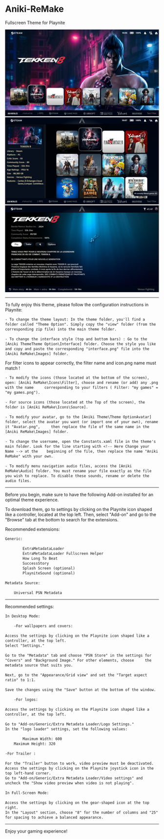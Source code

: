 # Aniki-ReMake
Fullscreen Theme for Playnite

![screenshot01](screenshot01.png)
![screenshot02](screenshot02.png)
![screenshot03](screenshot03.png)
__________________________________________________________________________

To fully enjoy this theme, please follow the configuration instructions in Playnite:

	- To change the theme layout: In the theme folder, you'll find a folder called "Theme Option". Simply copy the "view" folder (from the corresponding zip file) into the main theme folder.

	- To change the interface style (top and bottom bars) : Go to the [Aniki ThemeTheme Option\Interface] folder. Choose the style you like and copy and paste the corresponding "interface.png" file into the [Aniki ReMake\Images] folder.

For filter icons to appear correctly, the filter name and icon.png name must match !

	- To modify the icons (those located at the bottom of the screen), open: [Aniki ReMake\Icons\Filter], choose and rename (or add) any .png with the name 	corresponding to your filters ( Filter: "my games" = "my games.png"). 

	- For source icons (those located at the Top of the screen), the folder is [Aniki ReMake\Icons\Source].

	- To modify your avatar, go to the [Aniki Theme\Theme OptionAvatar] folder, select the avatar you want (or import one of your own), rename it "Avatar.png", 	then replace the file of the same name in the [Aniki ReMake\Images] folder. 

	- To change the username, open the Constants.xaml file in the theme's main folder. Look for the line starting with <!-- Here Change your Name --> at the 	beginning of the file, then replace the name "Aniki ReMake" with your own.

	- To modify menu navigation audio files, access the [Aniki ReMake\Audio] folder. You must rename your file exactly as the file you wish to replace. To disable these sounds, rename or delete the audio files.

___________________________________________________________________________

Before you begin, make sure to have the following Add-on installed for an optimal theme experience.

To download them, go to settings by clicking on the Playnite icon shaped like a controller, located at the top left. Then, select "Add-on" and go to the "Browse" tab at the bottom to search for the extensions.


Recommended extensions:

	Generic:

    		ExtraMetadataLoader
    		ExtraMetadataLoader Fullscreen Helper
    		How Long To Beat
    		SuccessStory
    		Splash Screen (optional)
    		PlayniteSound (optional)

	Metadata Source:

   		Universal PSN Metadata

___________________________________________________________________________

Recommended settings:

	In Desktop Mode:

    	-For wallpapers and covers:

	Access the settings by clicking on the Playnite icon shaped like a controller, at the top left.
	Select "Settings."

	Go to the "Metadata" tab and choose "PSN Store" in the settings for "Covers" and "Background Image." For other elements, choose 	the metadata source that suits you.

	Next, go to the "Appearance/Grid view" and set the "Target aspect ratio" to 1:1.

	Save the changes using the "Save" button at the bottom of the window.

    	-For logos:

	Access the settings by clicking on the Playnite icon shaped like a controller, at the top left.

	Go to "Add-on/Generic/Extra Metadata Loader/Logo Settings."
	In the "logo loader" settings, set the following values:

    		Maximum Width: 600
   		Maximum Height: 320

	-For Trailer :

	For the "Trailer" button to work, video preview must be deactivated.
	Access the settings by clicking on the Playnite joystick icon in the top left-hand corner.
	Go to "Add-on/Generic/Extra Metadata Loader/Video settings" and uncheck the "Show video preview when video is not playing".

	In Full-Screen Mode:

	Access the settings by clicking on the gear-shaped icon at the top right.
	In the "Layout" section, choose "8" for the number of columns and "25" for spacing to achieve a balanced appearance.
___________________________________________________________________________

Enjoy your gaming experience!
